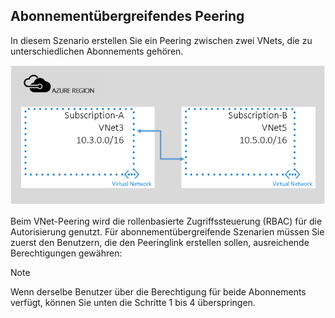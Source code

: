 ## Abonnementübergreifendes Peering
In diesem Szenario erstellen Sie ein Peering zwischen zwei VNets, die zu unterschiedlichen Abonnements gehören.

![Abonnementübergreifendes Szenario](./media/virtual-networks-create-vnetpeering-scenario-crosssub-include/figure01.PNG)

Beim VNet-Peering wird die rollenbasierte Zugriffssteuerung (RBAC) für die Autorisierung genutzt. Für abonnementübergreifende Szenarien müssen Sie zuerst den Benutzern, die den Peeringlink erstellen sollen, ausreichende Berechtigungen gewähren:

> [!NOTE]
> Wenn derselbe Benutzer über die Berechtigung für beide Abonnements verfügt, können Sie unten die Schritte 1 bis 4 überspringen.
> 
> 

<!---HONumber=AcomDC_0921_2016-->